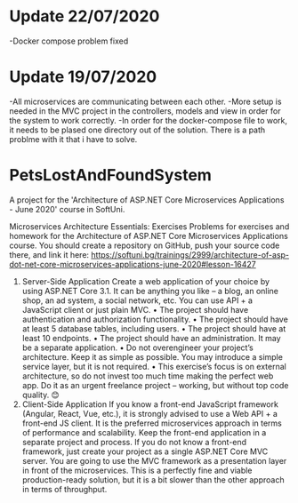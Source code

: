 # Update 22/07/2020
-Docker compose problem fixed
# Update 19/07/2020
-All microservices are communicating between each other.
-More setup is needed in the MVC project in the controllers, models and view in order for the system to work correctly.
-In order for the docker-compose file to work, it needs to be plased one directory out of the solution. There is a path problme with it that i have to solve.

# PetsLostAndFoundSystem
A project for the 'Architecture of ASP.NET Core Microservices Applications - June 2020' course in SoftUni.

Microservices Architecture Essentials: Exercises
Problems for exercises and homework for the Architecture of ASP.NET Core Microservices Applications course.
You should create a repository on GitHub, push your source code there, and link it here: 
https://softuni.bg/trainings/2999/architecture-of-asp-dot-net-core-microservices-applications-june-2020#lesson-16427
1.	Server-Side Application
Create a web application of your choice by using ASP.NET Core 3.1. It can be anything you like – a blog, an online shop, an ad system, a social network, etc. You can use API + a JavaScript client or just plain MVC. 
•	The project should have authentication and authorization functionality.
•	The project should have at least 5 database tables, including users. 
•	The project should have at least 10 endpoints.
•	The project should have an administration. It may be a separate application.
•	Do not overengineer your project’s architecture. Keep it as simple as possible. You may introduce a simple service layer, but it is not required. 
•	This exercise’s focus is on external architecture, so do not invest too much time making the perfect web app. Do it as an urgent freelance project – working, but without top code quality. 😊
2.	Client-Side Application
If you know a front-end JavaScript framework (Angular, React, Vue, etc.), it is strongly advised to use a Web API + a front-end JS client. It is the preferred microservices approach in terms of performance and scalability. Keep the front-end application in a separate project and process. If you do not know a front-end framework, just create your project as a single ASP.NET Core MVC server. You are going to use the MVC framework as a presentation layer in front of the microservices. This is a perfectly fine and viable production-ready solution, but it is a bit slower than the other approach in terms of throughput.
